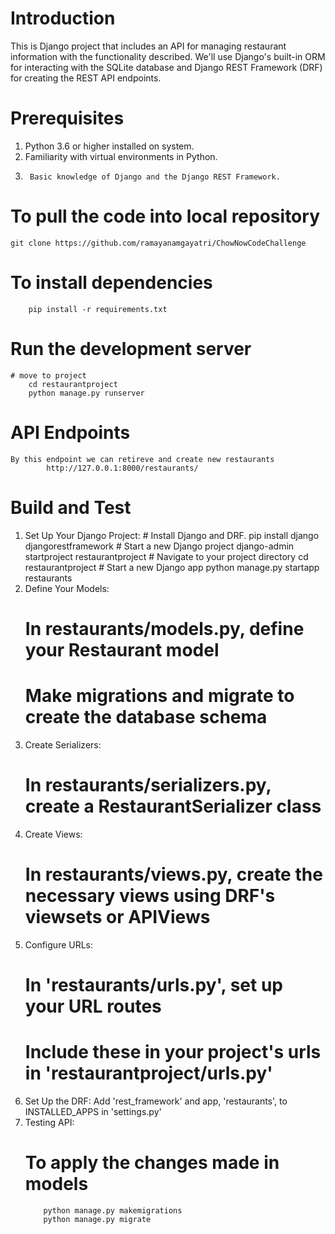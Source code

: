 # Introduction 
This is Django project that includes an API for managing restaurant information with the functionality described. We'll use Django's built-in ORM for interacting with the SQLite database and Django REST Framework (DRF) for creating the REST API endpoints.

# Prerequisites
1.	Python 3.6 or higher installed on system.
2.	Familiarity with virtual environments in Python.
3.  	Basic knowledge of Django and the Django REST Framework.


#   To pull the code into local repository
    git clone https://github.com/ramayanamgayatri/ChowNowCodeChallenge

#   To install dependencies
        pip install -r requirements.txt  

#   Run the development server
	# move to project  
		cd restaurantproject        
		python manage.py runserver 
    
#   API Endpoints
    By this endpoint we can retireve and create new restaurants
            http://127.0.0.1:8000/restaurants/


# Build and Test
1.   Set Up Your Django Project:
    #   Install Django and DRF.
            pip install django djangorestframework
    #   Start a new Django project
            django-admin startproject restaurantproject
    #   Navigate to your project directory
            cd restaurantproject
    #   Start a new Django app
            python manage.py startapp restaurants
2.  Define Your Models:
    #   In restaurants/models.py, define your Restaurant model
    #   Make migrations and migrate to create the database schema
3.  Create Serializers:
    #   In restaurants/serializers.py, create a RestaurantSerializer class
4.  Create Views:
    #   In restaurants/views.py, create the necessary views using DRF's viewsets or APIViews
5.  Configure URLs:
    #   In 'restaurants/urls.py', set up your URL routes
    #   Include these in your project's urls in 'restaurantproject/urls.py'
6.  Set Up the DRF:
        Add 'rest_framework' and app, 'restaurants', to INSTALLED_APPS in 'settings.py'
7.  Testing API:
    #   To apply the changes made in models
            python manage.py makemigrations
            python manage.py migrate



